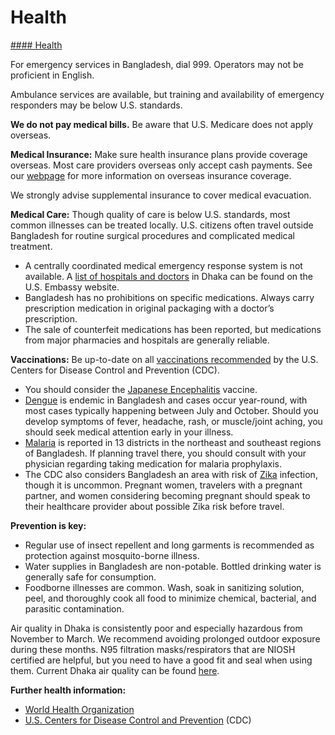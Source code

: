 # Health

[#### Health](javascript:void(0); "Health")

For emergency services in Bangladesh, dial 999. Operators may not be proficient in English.

Ambulance services are available, but training and availability of emergency responders may be below U.S. standards.

**We do not pay medical bills.** Be aware that U.S. Medicare does not apply overseas.

**Medical Insurance:** Make sure health insurance plans provide coverage overseas. Most care providers overseas only accept cash payments. See our [webpage](https://travel.state.gov/content/travel/en/international-travel/before-you-go/your-health-abroad/Insurance_Coverage_Overseas.html) for more information on overseas insurance coverage.

We strongly advise supplemental insurance to cover medical evacuation.

**Medical Care:** Though quality of care is below U.S. standards, most common illnesses can be treated locally. U.S. citizens often travel outside Bangladesh for routine surgical procedures and complicated medical treatment.

* A centrally coordinated medical emergency response system is not available. A [list of hospitals and doctors](https://bd.usembassy.gov/medical-assistance/) in Dhaka can be found on the U.S. Embassy website.
* Bangladesh has no prohibitions on specific medications. Always carry prescription medication in original packaging with a doctor’s prescription.
* The sale of counterfeit medications has been reported, but medications from major pharmacies and hospitals are generally reliable.

**Vaccinations:** Be up-to-date on all [vaccinations recommended](https://wwwnc.cdc.gov/travel/destinations/traveler/none/bangladesh?s_cid=ncezid-dgmq-travel-single-001) by the U.S. Centers for Disease Control and Prevention (CDC).

* You should consider the [Japanese Encephalitis](https://www.cdc.gov/japanese-encephalitis/about/index.html) vaccine.
* [Dengue](https://www.cdc.gov/Dengue/) is endemic in Bangladesh and cases occur year-round, with most cases typically happening between July and October. Should you develop symptoms of fever, headache, rash, or muscle/joint aching, you should seek medical attention early in your illness.
* [Malaria](https://www.cdc.gov/malaria/index.html) is reported in 13 districts in the northeast and southeast regions of Bangladesh. If planning travel there, you should consult with your physician regarding taking medication for malaria prophylaxis.
* The CDC also considers Bangladesh an area with risk of [Zika](https://www.cdc.gov/zika/index.html) infection, though it is uncommon. Pregnant women, travelers with a pregnant partner, and women considering becoming pregnant should speak to their healthcare provider about possible Zika risk before travel.

**Prevention is key:**

* Regular use of insect repellent and long garments is recommended as protection against mosquito-borne illness.
* Water supplies in Bangladesh are non-potable. Bottled drinking water is generally safe for consumption.
* Foodborne illnesses are common. Wash, soak in sanitizing solution, peel, and thoroughly cook all food to minimize chemical, bacterial, and parasitic contamination.

Air quality in Dhaka is consistently poor and especially hazardous from November to March. We recommend avoiding prolonged outdoor exposure during these months. N95 filtration masks/respirators that are NIOSH certified are helpful, but you need to have a good fit and seal when using them. Current Dhaka air quality can be found [here](https://bd.usembassy.gov/air-quality-data/).

**Further health information:**

* [World Health Organization](https://www.who.int/)
* [U.S. Centers for Disease Control and Prevention](https://www.cdc.gov/) (CDC)